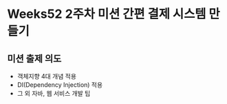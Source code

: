 # Weeks52 2주차 미션 간편 결제 시스템 만들기

## 미션 출제 의도
* 객체지향 4대 개념 적용
* DI(Dependency Injection) 적용
* 그 외 자바, 웹 서비스 개발 팁

